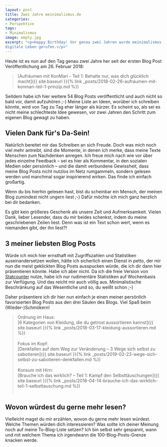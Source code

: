 ```yaml
---
layout: post
title: Zwei Jahre meinimalismus.de
categories:
- Perspektive
tags:
- Minimalismus
image: empty.jpg
excerpt: "<p>Happy Birthday! Vor genau zwei Jahren wurde meinimalismus.de ins
digitale Leben gerufen.</p>"
---
```


Heute ist es nun auf den Tag genau zwei Jahre her seit der ersten Blog Post
Veröffentlichung am 26. Februar 2018:

> [Aufräumen mit KonMari - Teil 1: Behalte nur, was dich glücklich macht]({{ site.baseurl }}{% link _posts/2018-02-26-aufraumen-mit-konmari-teil-1-prinzip.md %})

Seitdem habe ich hier weitere 54 Blog Posts veröffentlicht und auch nicht so
bald vor, damit aufzuhören ;-) Meine Liste an Ideen, worüber ich schreiben
könnte, wird von Tag zu Tag eher länger als kürzer. Es scheint so, als sei es
nicht meine schlechteste Idee gewesen, vor zwei Jahren den Schritt zum eigenen
Blog gewagt zu haben.

## Vielen Dank für's Da-Sein!

Natürlich bereitet mir das Schreiben an sich Freude. Doch was mich noch viel
mehr antreibt, sind die Momente, in denen ich merke, dass meine Texte Menschen
zum Nachdenken anregen. Ich freue mich nach wie vor über jedes einzelne Feedback
– sei es hier als Kommentar, in den sozialen Medien oder persönlich – und die
damit verbundene Gewissheit, dass meine Blog Posts nicht nutzlos im Netz
rumgammeln, sondern gelesen werden und manchmal sogar inspirierend wirken. Das
finde ich einfach großartig.

Wenn du bis hierhin gelesen hast, bist du scheinbar ein Mensch, der meinen Blog
zumindest nicht ungern liest ;-) Dafür möchte ich mich ganz herzlich bei dir
bedanken.

Es gibt kein größeres Geschenk als unsere Zeit und Aufmerksamkeit. Vielen Dank,
lieber Lesender, dass du mir beides schenkst, indem du meine geschriebenen
Zeilen liest. Denn was ist ein Text schon wert, wenn es niemanden gibt, der ihn
liest?!

## 3 meiner liebsten Blog Posts

Würde ich mich hier ernsthaft mit Zugriffszahlen und Statistiken
auseinandersetzen wollen, hätte ich sicherlich einen Dienst in petto, der mir
nun die meist geklickten Blog Posts ausspucken würde, die ich dir dann hier
präsentieren könnte. Habe ich aber nicht. Da ich die freie Version von
[Statcounter](https://statcounter.com/) nutze, habe ich nur rudimentäre
Statistiken auf Wochenbasis zur Verfügung. Und das reicht mir auch völlig aus.
Minimalistische Beschränkung auf das Wesentliche und so, du weißt schon ;-)

Daher präsentiere ich dir hier nun einfach je einen meiner persönlich
favorisierten Blog Posts aus den drei Säulen des Blogs. Viel Spaß beim
(Wieder-)Schmökern!

> Ordnung im Haus:<br/>
> [6 Kategorien von Kleidung, die du getrost aussortieren kannst]({{ site.baseurl }}{% link _posts/2018-03-17-kleidung-aussortieren.md %})<br/><br/>
> Fokus im Kopf:<br/>
> [Denkfallen auf dem Weg zur Veränderung – 3 Wege sich selbst zu sabotieren]({{ site.baseurl }}{% link _posts/2019-02-23-wege-sich-selbst-zu-sabotieren-denkfallen.md %})<br/><br/>
> Konsum mit Hirn:<br/>
> [Brauche ich das wirklich? – Teil 1: Kampf den Selbsttäuschungen]({{ site.baseurl }}{% link _posts/2018-04-14-brauche-ich-das-wirklich-teil-1-selbsttauschung.md %})<br/><br/>

## Wovon würdest du gerne mehr lesen?

Vielleicht magst du mir erzählen, wovon du gerne mehr lesen würdest. Welche
Themen würden dich interessieren? Was sollte ich deiner Meinung noch auf meine
To-Blog-Liste setzen? Ich bin selbst sehr gespannt, wann und mit welchem Thema
ich irgendwann die 100-Blog-Posts-Grenze knacken werde.

